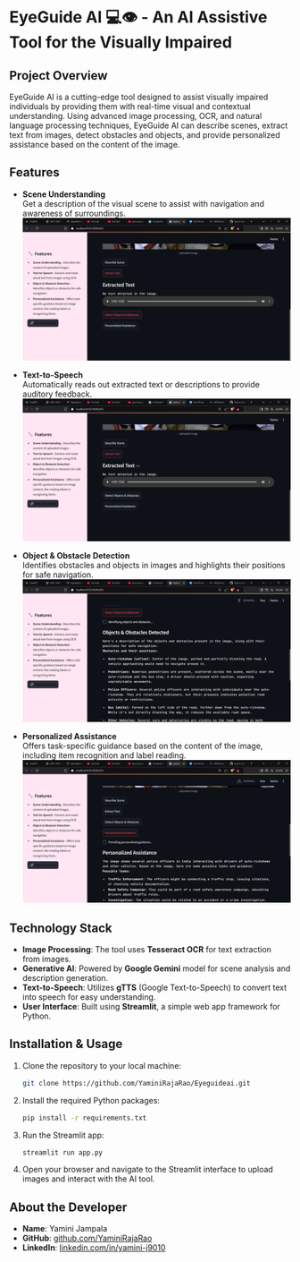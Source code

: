 # EyeGuide AI 💻👁️ - An AI Assistive Tool for the Visually Impaired

## Project Overview
EyeGuide AI is a cutting-edge tool designed to assist visually impaired individuals by providing them with real-time visual and contextual understanding. Using advanced image processing, OCR, and natural language processing techniques, EyeGuide AI can describe scenes, extract text from images, detect obstacles and objects, and provide personalized assistance based on the content of the image.

## Features
- **Scene Understanding**  
  Get a description of the visual scene to assist with navigation and awareness of surroundings.  
  ![Scene Understanding Screenshot](sc/image.png)

- **Text-to-Speech**  
  Automatically reads out extracted text or descriptions to provide auditory feedback.  
  ![Text-to-Speech Screenshot](sc/ex.png)

- **Object & Obstacle Detection**  
  Identifies obstacles and objects in images and highlights their positions for safe navigation.  
  ![Object & Obstacle Detection Screenshot](sc/object.png)

- **Personalized Assistance**  
  Offers task-specific guidance based on the content of the image, including item recognition and label reading.  
  ![Personalized Assistance Screenshot](sc/pa.png)

## Technology Stack
- **Image Processing**: The tool uses **Tesseract OCR** for text extraction from images.
- **Generative AI**: Powered by **Google Gemini** model for scene analysis and description generation.
- **Text-to-Speech**: Utilizes **gTTS** (Google Text-to-Speech) to convert text into speech for easy understanding.
- **User Interface**: Built using **Streamlit**, a simple web app framework for Python.

## Installation & Usage
1. Clone the repository to your local machine:
    ```bash
    git clone https://github.com/YaminiRajaRao/Eyeguideai.git
    ```

2. Install the required Python packages:
    ```bash
    pip install -r requirements.txt
    ```

3. Run the Streamlit app:
    ```bash
    streamlit run app.py
    ```

4. Open your browser and navigate to the Streamlit interface to upload images and interact with the AI tool.

## About the Developer
- **Name**: Yamini Jampala  
- **GitHub**: [github.com/YaminiRajaRao](https://github.com/YaminiRajaRao)  
- **LinkedIn**: [linkedin.com/in/yamini-j9010](https://www.linkedin.com/in/yamini-j9010)   


